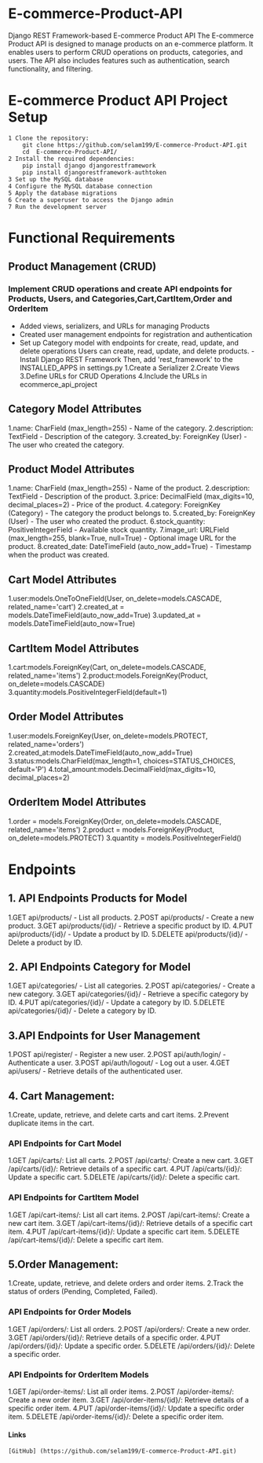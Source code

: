 # E-commerce-Product-API
Django REST Framework-based E-commerce Product API
The E-commerce Product API is designed to manage products on an e-commerce platform. It enables users to perform CRUD operations on products, categories, and users. The API also includes features such as authentication, search functionality, and filtering.
# E-commerce Product API Project Setup
    1 Clone the repository:
        git clone https://github.com/selam199/E-commerce-Product-API.git
        cd  E-commerce-Product-API/
    2 Install the required dependencies:
        pip install django djangorestframework
        pip install djangorestframework-authtoken
    3 Set up the MySQL database
    4 Configure the MySQL database connection
    5 Apply the database migrations
    6 Create a superuser to access the Django admin
    7 Run the development server

# Functional Requirements

##  Product Management (CRUD)

### Implement CRUD operations and create API endpoints for Products, Users, and Categories,Cart,CartItem,Order and OrderItem

- Added views, serializers, and URLs for managing Products
- Created user management endpoints for registration and authentication
- Set up Category model with endpoints for create, read, update, and delete operations
  Users can create, read, update, and delete products.
  -Install Django REST Framework
  Then, add 'rest_framework' to the INSTALLED_APPS in settings.py
       1.Create a Serializer
       2.Create Views
       3.Define URLs for CRUD Operations
       4.Include the URLs in ecommerce_api_project

## Category Model Attributes

1.name: CharField (max_length=255) - Name of the category.
2.description: TextField - Description of the category.
3.created_by: ForeignKey (User) - The user who created the category.

## Product Model Attributes

 1.name: CharField (max_length=255) - Name of the product.
 2.description: TextField - Description of the product.
 3.price: DecimalField (max_digits=10, decimal_places=2) - Price of the product.
 4.category: ForeignKey (Category) - The category the product belongs to.
 5.created_by: ForeignKey (User) - The user who created the product.
 6.stock_quantity: PositiveIntegerField - Available stock quantity.
 7.image_url: URLField (max_length=255, blank=True, null=True) - Optional image URL for the product.
 8.created_date: DateTimeField (auto_now_add=True) - Timestamp when the product was created.
## Cart Model Attributes
  1.user:models.OneToOneField(User, on_delete=models.CASCADE, related_name='cart')
  2.created_at = models.DateTimeField(auto_now_add=True)
  3.updated_at = models.DateTimeField(auto_now=True)

## CartItem Model Attributes
  1.cart:models.ForeignKey(Cart, on_delete=models.CASCADE, related_name='items')
  2.product:models.ForeignKey(Product, on_delete=models.CASCADE)
  3.quantity:models.PositiveIntegerField(default=1)

## Order Model Attributes
  1.user:models.ForeignKey(User, on_delete=models.PROTECT, related_name='orders')
  2.created_at:models.DateTimeField(auto_now_add=True)
  3.status:models.CharField(max_length=1, choices=STATUS_CHOICES, default='P')
  4.total_amount:models.DecimalField(max_digits=10, decimal_places=2)
## OrderItem Model Attributes
  1.order = models.ForeignKey(Order, on_delete=models.CASCADE, related_name='items')
  2.product = models.ForeignKey(Product, on_delete=models.PROTECT)
  3.quantity = models.PositiveIntegerField()

# Endpoints

## 1. API Endpoints Products for Model
   1.GET api/products/ - List all products.
   2.POST api/products/ - Create a new product.
   3.GET api/products/{id}/ - Retrieve a specific product by ID.
   4.PUT api/products/{id}/ - Update a product by ID.
   5.DELETE api/products/{id}/ - Delete a product by ID.

## 2. API Endpoints Category for Model
   1.GET api/categories/ - List all categories.
   2.POST api/categories/ - Create a new category.
   3.GET api/categories/{id}/ - Retrieve a specific category by ID.
   4.PUT api/categories/{id}/ - Update a category by ID.
   5.DELETE api/categories/{id}/ - Delete a category by ID.

## 3.API Endpoints for User Management
   1.POST api/register/ - Register a new user.
   2.POST api/auth/login/ - Authenticate a user.
   3.POST api/auth/logout/ - Log out a user.
   4.GET api/users/ - Retrieve details of the authenticated user.

## 4. Cart Management:
   1.Create, update, retrieve, and delete carts and cart items.
   2.Prevent duplicate items in the cart.
   ### API Endpoints for Cart Model
   1.GET /api/carts/: List all carts.
   2.POST /api/carts/: Create a new cart.
   3.GET /api/carts/{id}/: Retrieve details of a specific cart.
   4.PUT /api/carts/{id}/: Update a specific cart.
   5.DELETE /api/carts/{id}/: Delete a specific cart.
   ### API Endpoints for CartItem Model
   1.GET /api/cart-items/: List all cart items.
   2.POST /api/cart-items/: Create a new cart item.
   3.GET /api/cart-items/{id}/: Retrieve details of a specific cart item.
   4.PUT /api/cart-items/{id}/: Update a specific cart item.
   5.DELETE /api/cart-items/{id}/: Delete a specific cart item.

## 5.Order Management:
   1.Create, update, retrieve, and delete orders and order items.
   2.Track the status of orders (Pending, Completed, Failed).
   ### API Endpoints for Order Models
   1.GET /api/orders/: List all orders.
   2.POST /api/orders/: Create a new order.
   3.GET /api/orders/{id}/: Retrieve details of a specific order.
   4.PUT /api/orders/{id}/: Update a specific order.
   5.DELETE /api/orders/{id}/: Delete a specific order.
     
   ### API Endpoints for OrderItem Models
   1.GET /api/order-items/: List all order items.
   2.POST /api/order-items/: Create a new order item.
   3.GET /api/order-items/{id}/: Retrieve details of a specific order item.
   4.PUT /api/order-items/{id}/: Update a specific order item.
   5.DELETE /api/order-items/{id}/: Delete a specific order item.
   
#### **Links**
    [GitHub] (https://github.com/selam199/E-commerce-Product-API.git)
